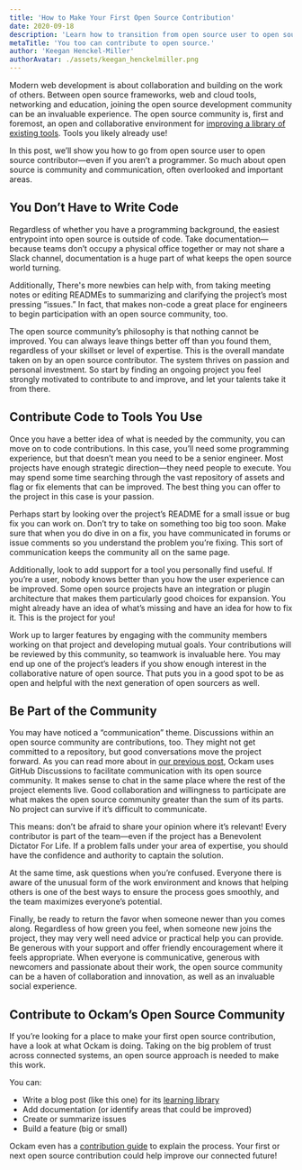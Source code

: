 ```yaml
---
title: 'How to Make Your First Open Source Contribution'
date: 2020-09-18
description: 'Learn how to transition from open source user to open source contributer.'
metaTitle: 'You too can contribute to open source.'
author: 'Keegan Henckel-Miller'
authorAvatar: ./assets/keegan_henckelmiller.png
---
```


Modern web development is about collaboration and building on the work of others. Between open source frameworks, web and cloud tools, networking and education, joining the open source development community can be an invaluable experience. The open source community is, first and foremost, an open and collaborative environment for [improving a library of existing tools](https://www.ockam.io/learn/blog/why_we_love_open_source). Tools you likely already use!

In this post, we’ll show you how to go from open source user to open source contributor—even if you aren’t a programmer. So much about open source is community and communication, often overlooked and important areas.

## You Don’t Have to Write Code

Regardless of whether you have a programming background, the easiest entrypoint into open source is outside of code. Take documentation—because teams don’t occupy a physical office together or may not share a Slack channel, documentation is a huge part of what keeps the open source world turning.

Additionally, There's more newbies can help with, from taking meeting notes or editing READMEs to summarizing and clarifying the project’s most pressing “issues.” In fact, that makes non-code a great place for engineers to begin participation with an open source community, too.

The open source community’s philosophy is that nothing cannot be improved. You can always leave things better off than you found them, regardless of your skillset or level of expertise. This is the overall mandate taken on by an open source contributor. The system thrives on passion and personal investment. So start by finding an ongoing project you feel strongly motivated to contribute to and improve, and let your talents take it from there.

## Contribute Code to Tools You Use

Once you have a better idea of what is needed by the community, you can move on to code contributions. In this case, you’ll need some programming experience, but that doesn’t mean you need to be a senior engineer. Most projects have enough strategic direction—they need people to execute. You may spend some time searching through the vast repository of assets and flag or fix elements that can be improved. The best thing you can offer to the project in this case is your passion.

Perhaps start by looking over the project’s README for a small issue or bug fix you can work on. Don’t try to take on something too big too soon. Make sure that when you do dive in on a fix, you have communicated in forums or issue comments so you understand the problem you’re fixing. This sort of communication keeps the community all on the same page.

Additionally, look to add support for a tool you personally find useful. If you’re a user, nobody knows better than you how the user experience can be improved. Some open source projects have an integration or plugin architecture that makes them particularly good choices for expansion. You might already have an idea of what’s missing and have an idea for how to fix it. This is the project for you!

Work up to larger features by engaging with the community members working on that project and developing mutual goals. Your contributions will be reviewed by this community, so teamwork is invaluable here. You may end up one of the project’s leaders if you show enough interest in the collaborative nature of open source. That puts you in a good spot to be as open and helpful with the next generation of open sourcers as well.

## Be Part of the Community

You may have noticed a “communication” theme. Discussions within an open source community are contributions, too. They might not get committed to a repository, but good conversations move the project forward. As you can read more about in [our previous post](https://www.ockam.io/learn/blog/where_should_open_source_communities_chat), Ockam uses GitHub Discussions to facilitate communication with its open source community. It makes sense to chat in the same place where the rest of the project elements live. Good collaboration and willingness to participate are what makes the open source community greater than the sum of its parts. No project can survive if it’s difficult to communicate.

This means: don’t be afraid to share your opinion where it’s relevant! Every contributor is part of the team—even if the project has a Benevolent Dictator For Life. If a problem falls under your area of expertise, you should have the confidence and authority to captain the solution.

At the same time, ask questions when you’re confused. Everyone there is aware of the unusual form of the work environment and knows that helping others is one of the best ways to ensure the process goes smoothly, and the team maximizes everyone’s potential.

Finally, be ready to return the favor when someone newer than you comes along. Regardless of how green you feel, when someone new joins the project, they may very well need advice or practical help you can provide. Be generous with your support and offer friendly encouragement where it feels appropriate. When everyone is communicative, generous with newcomers and passionate about their work, the open source community can be a haven of collaboration and innovation, as well as an invaluable social experience.

## Contribute to Ockam’s Open Source Community

If you’re looking for a place to make your first open source contribution, have a look at what Ockam is doing. Taking on the big problem of trust across connected systems, an open source approach is needed to make this work.

You can:

- Write a blog post (like this one) for its [learning library](https://www.ockam.io/learn)
- Add documentation (or identify areas that could be improved)
- Create or summarize issues
- Build a feature (big or small)

Ockam even has a [contribution guide](https://www.ockam.io/learn/how-to-guides/contributing/CONTRIBUTING/) to explain the process. Your first or next open source contribution could help improve our connected future!
